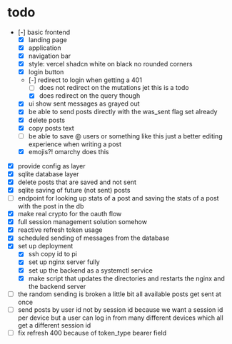 # todo

- [-] basic frontend
  - [x] landing page
  - [x] application
  - [x] navigation bar
  - [x] style: vercel shadcn white on black no rounded corners
  - [x] login button
  - [-] redirect to login when getting a 401
    - [ ] does not redirect on the mutations jet this is a todo
    - [x] does redirect on the query though
  - [x] ui show sent messages as grayed out
  - [x] be able to send posts directly with the was_sent flag set already
  - [x] delete posts
  - [x] copy posts text
  - [ ] be able to save @ users or something like this just a better editing experience when
        writing a post
  - [x] emojis?! omarchy does this
- [x] provide config as layer
- [x] sqlite database layer
- [x] delete posts that are saved and not sent
- [x] sqlite saving of future (not sent) posts
- [ ] endpoint for looking up stats of a post and saving the stats of a post with the post in the db
- [x] make real crypto for the oauth flow
- [x] full session management solution somehow
- [x] reactive refresh token usage
- [x] scheduled sending of messages from the database
- [x] set up deployment
  - [x] ssh copy id to pi
  - [x] set up nginx server fully
  - [x] set up the backend as a systemctl service
  - [x] make script that updates the directories and restarts the nginx and the backend server
- [ ] the random sending is broken a little bit all available posts get sent at once
- [ ] send posts by user id not by session id because we want a session id per device but a user
can log in from many different devices which all get a different session id
- [ ] fix refresh 400 because of token_type bearer field
